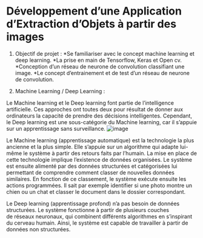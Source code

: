 # Développement d’une Application d’Extraction d’Objets à partir des images

1. Objectif de projet : 
*Se familiariser avec le concept machine learning et deep learning.
*La prise en main de Tensorflow, Keras et Open cv.
*Conception d’un réseau de neurone de convolution classifiant une image.
*Le concept d’entrainement et de test d’un réseau de neurone de convolution.
 
2. Machine Learning / Deep Learning :

Le Machine learning et le Deep learning font partie de l’intelligence artificielle. Ces approches ont toutes deux pour résultat de donner aux ordinateurs la capacité de prendre des décisions intelligentes. Cependant, le Deep learning est une sous-catégorie du Machine learning, car il s’appuie sur un apprentissage sans surveillance.
![image](https://user-images.githubusercontent.com/81876011/152657743-20a45003-fdb2-40f9-96bc-03ced95dc63a.png)

Le Machine learning (apprentissage automatique) est la technologie la plus ancienne et la plus simple. Elle s’appuie sur un algorithme qui adapte lui-même le système à partir des retours faits par l’humain. La mise en place de cette technologie implique l’existence de données organisées. Le système est ensuite alimenté par des données structurées et catégorisées lui permettant de comprendre comment classer de nouvelles données similaires. En fonction de ce classement, le système exécute ensuite les actions programmées. Il sait par exemple identifier si une photo montre un chien ou un chat et classer le document dans le dossier correspondant.

Le Deep learning (apprentissage profond) n’a pas besoin de données structurées. Le système fonctionne à partir de plusieurs couches de réseaux neuronaux, qui combinent différents algorithmes en s’inspirant du cerveau humain. Ainsi, le système est capable de travailler à partir de données non structurées.




